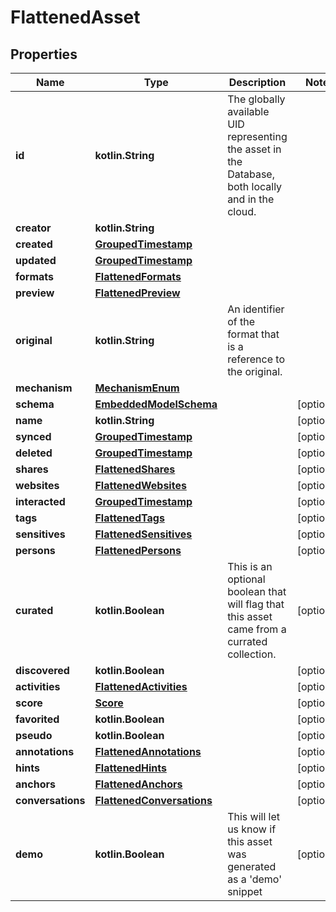 
# FlattenedAsset

## Properties
Name | Type | Description | Notes
------------ | ------------- | ------------- | -------------
**id** | **kotlin.String** | The globally available UID representing the asset in the Database, both locally and in the cloud. | 
**creator** | **kotlin.String** |  | 
**created** | [**GroupedTimestamp**](GroupedTimestamp.md) |  | 
**updated** | [**GroupedTimestamp**](GroupedTimestamp.md) |  | 
**formats** | [**FlattenedFormats**](FlattenedFormats.md) |  | 
**preview** | [**FlattenedPreview**](FlattenedPreview.md) |  | 
**original** | **kotlin.String** | An identifier of the format that is a reference to the original. | 
**mechanism** | [**MechanismEnum**](MechanismEnum.md) |  | 
**schema** | [**EmbeddedModelSchema**](EmbeddedModelSchema.md) |  |  [optional]
**name** | **kotlin.String** |  |  [optional]
**synced** | [**GroupedTimestamp**](GroupedTimestamp.md) |  |  [optional]
**deleted** | [**GroupedTimestamp**](GroupedTimestamp.md) |  |  [optional]
**shares** | [**FlattenedShares**](FlattenedShares.md) |  |  [optional]
**websites** | [**FlattenedWebsites**](FlattenedWebsites.md) |  |  [optional]
**interacted** | [**GroupedTimestamp**](GroupedTimestamp.md) |  |  [optional]
**tags** | [**FlattenedTags**](FlattenedTags.md) |  |  [optional]
**sensitives** | [**FlattenedSensitives**](FlattenedSensitives.md) |  |  [optional]
**persons** | [**FlattenedPersons**](FlattenedPersons.md) |  |  [optional]
**curated** | **kotlin.Boolean** | This is an optional boolean that will flag that this asset came from a currated collection. |  [optional]
**discovered** | **kotlin.Boolean** |  |  [optional]
**activities** | [**FlattenedActivities**](FlattenedActivities.md) |  |  [optional]
**score** | [**Score**](Score.md) |  |  [optional]
**favorited** | **kotlin.Boolean** |  |  [optional]
**pseudo** | **kotlin.Boolean** |  |  [optional]
**annotations** | [**FlattenedAnnotations**](FlattenedAnnotations.md) |  |  [optional]
**hints** | [**FlattenedHints**](FlattenedHints.md) |  |  [optional]
**anchors** | [**FlattenedAnchors**](FlattenedAnchors.md) |  |  [optional]
**conversations** | [**FlattenedConversations**](FlattenedConversations.md) |  |  [optional]
**demo** | **kotlin.Boolean** | This will let us know if this asset was generated as a &#39;demo&#39; snippet |  [optional]



